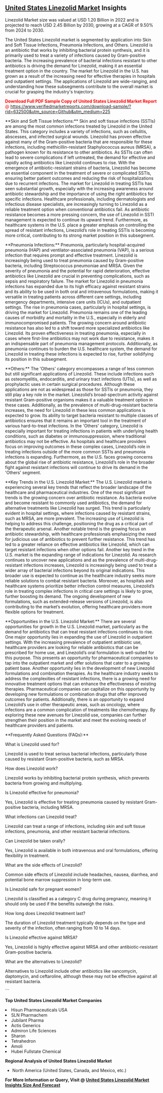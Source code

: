 <h2><a href="https://www.verifiedmarketreports.com/download-sample/?rid=632500&amp;utm_source=Github&amp;utm_medium=225" target="_blank">United States Linezolid Market</a> Insights</h2><p>Linezolid Market size was valued at USD 1.20 Billion in 2022 and is projected to reach USD 2.45 Billion by 2030, growing at a CAGR of 9.50% from 2024 to 2030.</p><p> <p>The United States Linezolid market is segmented by application into Skin and Soft Tissue Infections, Pneumonia Infections, and Others. Linezolid is an antibiotic that works by inhibiting bacterial protein synthesis, and it is primarily used to treat a variety of infections caused by Gram-positive bacteria. The increasing prevalence of bacterial infections resistant to other antibiotics is driving the demand for Linezolid, making it an essential treatment option in the country. The market for Linezolid in the U.S. has grown as a result of the increasing need for effective therapies in hospitals and outpatient settings. The applications of Linezolid are wide-ranging, and understanding how these subsegments contribute to the overall market is crucial for grasping the industry's trajectory. <p><span class=""><span style="color: #ff0000;"><strong>Download Full PDF Sample Copy of United States Linezolid Market Report</strong> @ </span><a href="https://www.verifiedmarketreports.com/download-sample/?rid=632500&amp;utm_source=Github&amp;utm_medium=225" target="_blank">https://www.verifiedmarketreports.com/download-sample/?rid=632500&amp;utm_source=Github&amp;utm_medium=225</a></span></p></p> <p>**Skin and Soft Tissue Infections:** Skin and soft tissue infections (SSTIs) are among the most common infections treated by Linezolid in the United States. This category includes a variety of infections, such as cellulitis, abscesses, and infected surgical wounds. Linezolid has proven effective against many of the Gram-positive bacteria that are responsible for these infections, including methicillin-resistant Staphylococcus aureus (MRSA), a pathogen known for its resistance to other antibiotics. As SSTIs can often lead to severe complications if left untreated, the demand for effective and rapidly acting antibiotics like Linezolid continues to rise. With the emergence of antibiotic-resistant strains of bacteria, Linezolid has become an essential component in the treatment of severe or complicated SSTIs, ensuring better patient outcomes and reducing the risk of hospitalizations due to recurrent infections. The market for Linezolid in treating SSTIs has seen substantial growth, especially with the increasing awareness around antibiotic stewardship and the importance of using the right antibiotics for specific infections. Healthcare professionals, including dermatologists and infectious disease specialists, are increasingly turning to Linezolid as a reliable treatment option when conventional antibiotics fail. As antibiotic resistance becomes a more pressing concern, the use of Linezolid in SSTI management is expected to continue its upward trend. Furthermore, as healthcare systems in the U.S. place a greater emphasis on controlling the spread of resistant infections, Linezolid’s role in treating SSTIs is becoming more critical, contributing to its strong market position in this subsegment. <p>**Pneumonia Infections:** Pneumonia, particularly hospital-acquired pneumonia (HAP) and ventilator-associated pneumonia (VAP), is a serious infection that requires prompt and effective treatment. Linezolid is increasingly being used to treat pneumonia caused by Gram-positive bacteria, including Streptococcus pneumoniae and MRSA. Given the severity of pneumonia and the potential for rapid deterioration, effective antibiotics like Linezolid are crucial in preventing complications, such as sepsis and respiratory failure. The market for Linezolid in pneumonia infections has expanded due to its high efficacy against resistant strains and its ability to be used in both oral and intravenous formulations, making it versatile in treating patients across different care settings, including emergency departments, intensive care units (ICUs), and outpatient settings. The rise in pneumonia cases, particularly in hospital settings, is driving the market for Linezolid. Pneumonia remains one of the leading causes of morbidity and mortality in the U.S., especially in elderly and immunocompromised patients. The growing concern around antibiotic resistance has also led to a shift toward more specialized antibiotics like Linezolid. Its proven effectiveness in treating pneumonia, especially in cases where first-line antibiotics may not work due to resistance, makes it an indispensable part of pneumonia management protocols. Additionally, as pneumonia continues to burden the U.S. healthcare system, the demand for Linezolid in treating these infections is expected to rise, further solidifying its position in this subsegment. <p>**Others:** The 'Others' category encompasses a range of less common but still significant applications of Linezolid. These include infections such as osteomyelitis, endocarditis, and urinary tract infections (UTIs), as well as prophylactic uses in certain surgical procedures. Although these applications are not as widespread as those for SSTIs or pneumonia, they still play a key role in the market. Linezolid’s broad-spectrum activity against resistant Gram-positive organisms makes it a valuable treatment option in these cases. Additionally, as the prevalence of multi-drug-resistant bacteria increases, the need for Linezolid in these less common applications is expected to grow. Its ability to target bacteria resistant to multiple classes of antibiotics ensures that it remains an important tool in the treatment of various hard-to-treat infections. In the 'Others' category, Linezolid is especially important for treating infections in patients with underlying health conditions, such as diabetes or immunosuppression, where traditional antibiotics may not be effective. As hospitals and healthcare providers focus on improving outcomes in these complex cases, Linezolid’s role in treating infections outside of the more common SSTIs and pneumonia infections is expanding. Furthermore, as the U.S. faces growing concerns about the global rise of antibiotic resistance, Linezolid’s role in the broader fight against resistant infections will continue to drive its demand in the 'Others' segment. <p>**Key Trends in the U.S. Linezolid Market:** The U.S. Linezolid market is experiencing several key trends that reflect the broader landscape of the healthcare and pharmaceutical industries. One of the most significant trends is the growing concern over antibiotic resistance. As bacteria evolve and become resistant to commonly used antibiotics, the demand for alternative treatments like Linezolid has surged. This trend is particularly evident in hospital settings, where infections caused by resistant strains, such as MRSA, are more prevalent. The increasing use of Linezolid is helping to address this challenge, positioning the drug as a critical part of the therapeutic arsenal. Another notable trend is the growing focus on antibiotic stewardship, with healthcare professionals emphasizing the need for judicious use of antibiotics to prevent further resistance. This trend has led to a greater reliance on effective antibiotics like Linezolid, which can target resistant infections when other options fail. Another key trend in the U.S. market is the expanding range of indications for Linezolid. As research continues to uncover new applications and as the prevalence of multi-drug-resistant infections increases, Linezolid is increasingly being used to treat a wider array of bacterial infections beyond its original indications. This broader use is expected to continue as the healthcare industry seeks more reliable solutions to combat resistant bacteria. Moreover, as hospitals and healthcare systems prioritize better infection control measures, Linezolid’s role in treating complex infections in critical care settings is likely to grow, further boosting its demand. The ongoing development of new formulations, such as extended-release versions of Linezolid, is also contributing to the market’s evolution, offering healthcare providers more flexible options for treatment. <p>**Opportunities in the U.S. Linezolid Market:** There are several opportunities for growth in the U.S. Linezolid market, particularly as the demand for antibiotics that can treat resistant infections continues to rise. One major opportunity lies in expanding the use of Linezolid in outpatient settings. With the increasing prevalence of outpatient antibiotic use, healthcare providers are looking for reliable antibiotics that can be prescribed for home use, and Linezolid’s oral formulation is well-suited for this purpose. This presents an opportunity for pharmaceutical companies to tap into the outpatient market and offer solutions that cater to a growing patient base. Another opportunity lies in the development of new Linezolid formulations and combination therapies. As the healthcare industry seeks to address the complexities of resistant infections, there is a growing need for innovative treatment options that can enhance the effectiveness of existing therapies. Pharmaceutical companies can capitalize on this opportunity by developing new formulations or combination drugs that offer improved outcomes for patients. Additionally, there is an opportunity to expand Linezolid’s use in other therapeutic areas, such as oncology, where infections are a common complication of treatments like chemotherapy. By exploring these new avenues for Linezolid use, companies can further strengthen their position in the market and meet the evolving needs of healthcare providers and patients. <p>**Frequently Asked Questions (FAQs):** <p>What is Linezolid used for?</p> <p>Linezolid is used to treat serious bacterial infections, particularly those caused by resistant Gram-positive bacteria, such as MRSA.</p> <p>How does Linezolid work?</p> <p>Linezolid works by inhibiting bacterial protein synthesis, which prevents bacteria from growing and multiplying.</p> <p>Is Linezolid effective for pneumonia?</p> <p>Yes, Linezolid is effective for treating pneumonia caused by resistant Gram-positive bacteria, including MRSA.</p> <p>What infections can Linezolid treat?</p> <p>Linezolid can treat a range of infections, including skin and soft tissue infections, pneumonia, and other resistant bacterial infections.</p> <p>Can Linezolid be taken orally?</p> <p>Yes, Linezolid is available in both intravenous and oral formulations, offering flexibility in treatment.</p> <p>What are the side effects of Linezolid?</p> <p>Common side effects of Linezolid include headaches, nausea, diarrhea, and potential bone marrow suppression in long-term use.</p> <p>Is Linezolid safe for pregnant women?</p> <p>Linezolid is classified as a category C drug during pregnancy, meaning it should only be used if the benefits outweigh the risks.</p> <p>How long does Linezolid treatment last?</p> <p>The duration of Linezolid treatment typically depends on the type and severity of the infection, often ranging from 10 to 14 days.</p> <p>Is Linezolid effective against MRSA?</p> <p>Yes, Linezolid is highly effective against MRSA and other antibiotic-resistant Gram-positive bacteria.</p> <p>What are the alternatives to Linezolid?</p> <p>Alternatives to Linezolid include other antibiotics like vancomycin, daptomycin, and ceftaroline, although these may not be effective against all resistant bacteria.</p> ```</p><p><strong>Top United States Linezolid Market Companies</strong></p><div data-test-id=""><p><li>Hisun Pharmaceuticals USA</li><li> SLN Pharmachem</li><li> Jubilant Pharma</li><li> Actis Generics</li><li> Admiron Life Sciences</li><li> Sharon</li><li> Tetrahedron</li><li> Amoli</li><li> Hubei Fullstate Chemical</li></p><div><strong>Regional Analysis of&nbsp;United States Linezolid Market</strong></div><ul><li dir="ltr"><p dir="ltr">North America&nbsp;(United States, Canada, and Mexico, etc.)</p></li></ul><p><strong>For More Information or Query, Visit @&nbsp;</strong><strong><a href="https://www.verifiedmarketreports.com/product/linezolid-market/?utm_source=Github&amp;utm_medium=225" target="_blank">United States Linezolid Market Insights Size And Forecast</a></strong></p></div>
